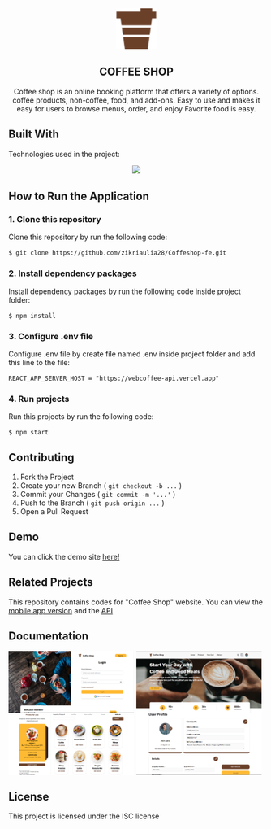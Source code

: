 <div align="center">
  <a href="#">
    <img src="./public//icon-coffee.svg" alt="Logo" width="80" height="80">
  </a>

  <h2 align="center">COFFEE SHOP</h2>

  <p>Coffee shop is an online booking platform that offers a variety of options.
coffee products, non-coffee, food, and add-ons. Easy to use and
makes it easy for users to browse menus, order, and enjoy
Favorite food is easy.</p>
</div>

## Built With

Technologies used in the project:

<p align="center">
  <a href="https://skillicons.dev">
    <img src="https://skillicons.dev/icons?i=react,javascript,html,css,redux,tailwind,vercel" />
  </a>
</p>

## How to Run the Application

<!-- ## Installation -->

### 1. Clone this repository

Clone this repository by run the following code:

```
$ git clone https://github.com/zikriaulia28/Coffeshop-fe.git
```

### 2. Install dependency packages

Install dependency packages by run the following code inside project folder:

```
$ npm install
```

### 3. Configure .env file

Configure .env file by create file named .env inside project folder and add this line to the file:

```
REACT_APP_SERVER_HOST = "https://webcoffee-api.vercel.app"
```

### 4. Run projects

Run this projects by run the following code:

```
$ npm start
```

## Contributing

1. Fork the Project
2. Create your new Branch ( `git checkout -b ...` )
3. Commit your Changes ( `git commit -m '...'` )
4. Push to the Branch ( `git push origin ...` )
5. Open a Pull Request

## Demo

You can click the demo site [here!](https://v-coffee.vercel.app/)

## Related Projects

This repository contains codes for "Coffee Shop" website. You can view the [mobile app version](https://github.com/zikriaulia28/CoffeeShop-Mobile.git) and the [API](https://github.com/zikriaulia28/CoffeeShop.git)

## Documentation

<div style="display: flex; flex-wrap: wrap; gap: 1%;">
  <img src="/src/assets/readme/w2.png" alt="project-screenshot" width="49%">
  <img src="/src/assets/readme/w1.png" alt="project-screenshot" width="49%">
</div>

<div style="display: flex; flex-wrap: wrap; gap: 1%;">
  <img src="/src/assets/readme/w3.png" alt="project-screenshot" width="49%">
  <img src="/src/assets/readme/w4.png" alt="project-screenshot" width="49%">
</div>

## License

This project is licensed under the ISC license
